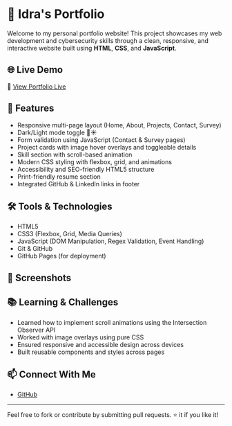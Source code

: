 # 💼 Idra's Portfolio

Welcome to my personal portfolio website! This project showcases my web development and cybersecurity skills through a clean, responsive, and interactive website built using **HTML**, **CSS**, and **JavaScript**.

## 🌐 Live Demo

🔗 [View Portfolio Live](https://yourusername.github.io/portfolio/)  


## 🚀 Features

- Responsive multi-page layout (Home, About, Projects, Contact, Survey)
- Dark/Light mode toggle 🌙☀️
- Form validation using JavaScript (Contact & Survey pages)
- Project cards with image hover overlays and toggleable details
- Skill section with scroll-based animation
- Modern CSS styling with flexbox, grid, and animations
- Accessibility and SEO-friendly HTML5 structure
- Print-friendly resume section
- Integrated GitHub & LinkedIn links in footer

## 🛠️ Tools & Technologies

- HTML5
- CSS3 (Flexbox, Grid, Media Queries)
- JavaScript (DOM Manipulation, Regex Validation, Event Handling)
- Git & GitHub
- GitHub Pages (for deployment)

## 📸 Screenshots


## 📚 Learning & Challenges

- Learned how to implement scroll animations using the Intersection Observer API
- Worked with image overlays using pure CSS
- Ensured responsive and accessible design across devices
- Built reusable components and styles across pages

## 📫 Connect With Me

- [GitHub](https://github.com/iamidra)

---

Feel free to fork or contribute by submitting pull requests. ⭐ it if you like it!

